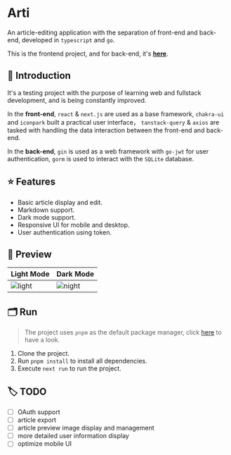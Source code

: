 # Arti
An article-editing application with the separation of front-end and back-end, developed in `typescript` and `go`.

This is the frontend project, and for back-end, it's **[here](https://github.com/NeterAlex/arti_backend)**.

## 🧬 Introduction
It's a testing project with the purpose of learning web and fullstack development, and is being constantly improved.

In the **front-end**, `react` & `next.js` are used as a base framework, `chakra-ui` and `iconpark` built a practical user interface，
`tanstack-query` & `axios` are tasked with handling the data interaction between the front-end and back-end.

In the **back-end**, `gin` is used as a web framework with `go-jwt` for user authentication, 
`gorm` is used to interact with the `SQLite` database.

## ⭐️ Features
+ Basic article display and edit.
+ Markdown support.
+ Dark mode support.
+ Responsive UI for mobile and desktop.
+ User authentication using token.

## 🔭 Preview
| Light Mode | Dark Mode |
| --- | --- |
| ![light](https://cdn.staticaly.com/gh/NeterAlex/image_host@main/20230219/light.344jqodn01c0.webp) | ![night](https://cdn.staticaly.com/gh/NeterAlex/image_host@main/20230219/night.23txilyngvcw.webp) |

## 🗂 Run
> The project uses `pnpm` as the default package manager, click [here](https://pnpm.io/) to have a look.
1. Clone the project.
2. Run `pnpm install` to install all dependencies.
3. Execute `next run` to run the project.

## 🏷️ TODO
- [ ] OAuth support
- [ ] article export
- [ ] article preview image display and management
- [ ] more detailed user information display
- [ ] optimize mobile UI
